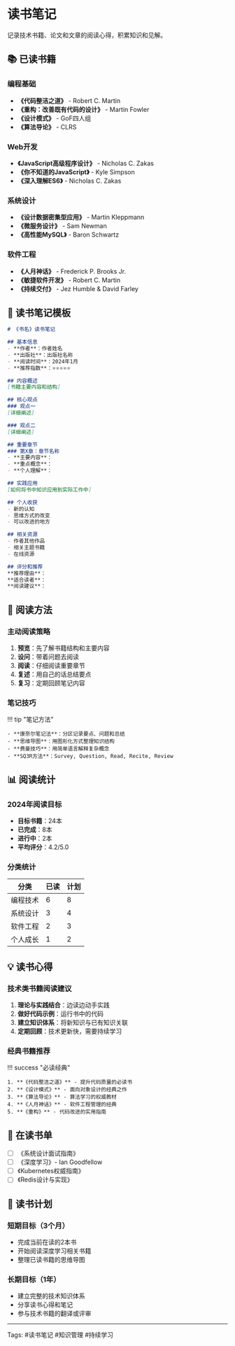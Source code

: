 # 读书笔记

记录技术书籍、论文和文章的阅读心得，积累知识和见解。

## 📚 已读书籍

### 编程基础
- **《代码整洁之道》** - Robert C. Martin
- **《重构：改善既有代码的设计》** - Martin Fowler  
- **《设计模式》** - GoF四人组
- **《算法导论》** - CLRS

### Web开发
- **《JavaScript高级程序设计》** - Nicholas C. Zakas
- **《你不知道的JavaScript》** - Kyle Simpson
- **《深入理解ES6》** - Nicholas C. Zakas

### 系统设计
- **《设计数据密集型应用》** - Martin Kleppmann
- **《微服务设计》** - Sam Newman
- **《高性能MySQL》** - Baron Schwartz

### 软件工程
- **《人月神话》** - Frederick P. Brooks Jr.
- **《敏捷软件开发》** - Robert C. Martin
- **《持续交付》** - Jez Humble & David Farley

## 📖 读书笔记模板

```markdown
# 《书名》读书笔记

## 基本信息
- **作者**：作者姓名
- **出版社**：出版社名称
- **阅读时间**：2024年1月
- **推荐指数**：⭐⭐⭐⭐⭐

## 内容概述
[书籍主要内容和结构]

## 核心观点
### 观点一
[详细阐述]

### 观点二  
[详细阐述]

## 重要章节
### 第X章：章节名称
- **主要内容**：
- **重点概念**：
- **个人理解**：

## 实践应用
[如何将书中知识应用到实际工作中]

## 个人收获
- 新的认知
- 思维方式的改变
- 可以改进的地方

## 相关资源
- 作者其他作品
- 相关主题书籍
- 在线资源

## 评分和推荐
**推荐理由**：
**适合读者**：
**阅读建议**：
```

## 🎯 阅读方法

### 主动阅读策略
1. **预览**：先了解书籍结构和主要内容
2. **设问**：带着问题去阅读
3. **阅读**：仔细阅读重要章节
4. **复述**：用自己的话总结要点
5. **复习**：定期回顾笔记内容

### 笔记技巧
!!! tip "笔记方法"
    
    - **康奈尔笔记法**：分区记录要点、问题和总结
    - **思维导图**：用图形化方式整理知识结构
    - **费曼技巧**：用简单语言解释复杂概念
    - **SQ3R方法**：Survey, Question, Read, Recite, Review

## 📊 阅读统计

### 2024年阅读目标
- **目标书籍**：24本
- **已完成**：8本
- **进行中**：2本
- **平均评分**：4.2/5.0

### 分类统计
| 分类 | 已读 | 计划 |
|------|------|------|
| 编程技术 | 6 | 8 |
| 系统设计 | 3 | 4 |
| 软件工程 | 2 | 3 |
| 个人成长 | 1 | 2 |

## 💡 读书心得

### 技术类书籍阅读建议
1. **理论与实践结合**：边读边动手实践
2. **做好代码示例**：运行书中的代码
3. **建立知识体系**：将新知识与已有知识关联
4. **定期回顾**：技术更新快，需要持续学习

### 经典书籍推荐
!!! success "必读经典"
    
    1. **《代码整洁之道》** - 提升代码质量的必读书
    2. **《设计模式》** - 面向对象设计的经典之作
    3. **《算法导论》** - 算法学习的权威教材
    4. **《人月神话》** - 软件工程管理的经典
    5. **《重构》** - 代码改进的实用指南

## 🔖 在读书单

- [ ] 《系统设计面试指南》
- [ ] 《深度学习》- Ian Goodfellow
- [ ] 《Kubernetes权威指南》
- [ ] 《Redis设计与实现》

## 📝 读书计划

### 短期目标（3个月）
- 完成当前在读的2本书
- 开始阅读深度学习相关书籍
- 整理已读书籍的思维导图

### 长期目标（1年）
- 建立完整的技术知识体系
- 分享读书心得和笔记
- 参与技术书籍的翻译或评审

---

Tags: #读书笔记 #知识管理 #持续学习 